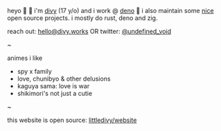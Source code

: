 heyo :wave: :rainbow: i'm [divy](https://github.com/littledivy) (17 y/o) and i
work @ [deno](https://deno.land) :sauropod: i also maintain some
[nice](https://github.com/littledivy) open source projects. i mostly do rust,
deno and zig.

reach out: hello@divy.works OR twitter:
[@undefined_void](https://twitter.com/undefined_void)

~

animes i like

- spy x family
- love, chunibyo & other delusions
- kaguya sama: love is war
- shikimori's not just a cutie

~

this website is open source:
[littledivy/website](https://github.com/littledivy/website)
